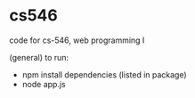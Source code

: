 # cs546
code for cs-546, web programming I

(general) to run:
  - npm install dependencies (listed in package)
  - node app.js
